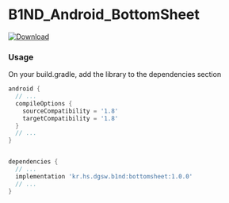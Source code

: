 # B1ND_Android_BottomSheet
[ ![Download](https://api.bintray.com/packages/mdev-dgsw/maven/B1ND_Android_BottomSheet/images/download.svg) ](https://bintray.com/kimji/mdev-dgsw/B1ND_Android_BottomSheet/_latestVersion)

### Usage

On your build.gradle, add the library to the dependencies section
```gradle
android {
  // ...
  compileOptions {
    sourceCompatibility = '1.8'
    targetCompatibility = '1.8'
  }
  // ...  
}


dependencies {
  // ...
  implementation 'kr.hs.dgsw.b1nd:bottomsheet:1.0.0'
  // ...
}
```
